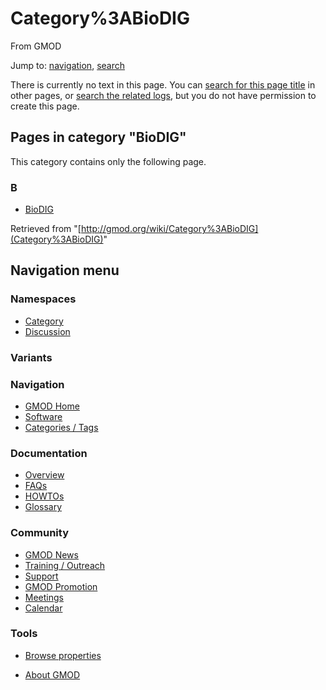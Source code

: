 









<span id="top"></span>







# <span dir="auto">Category%3ABioDIG</span>





From GMOD









Jump to: [navigation](#mw-navigation), [search](#p-search)







There is currently no text in this page. You can [search for this page
title](http://gmod.org/wiki/Special:Search/BioDIG "Special:Search/BioDIG")
in other pages, or <span class="plainlinks"><a
href="http://gmod.org/mediawiki/index.php?title=Special:Log&amp;page=Category%3ABioDIG"
class="external text" rel="nofollow">search the related logs</a></span>,
but you do not have permission to create this page.







## Pages in category "BioDIG"

This category contains only the following page.



### B

- [BioDIG](BioDIG.1 "BioDIG")











Retrieved from "[http://gmod.org/wiki/Category%3ABioDIG](Category%3ABioDIG)"

















## Navigation menu









### Namespaces

- <span id="ca-nstab-category"><a
  href="http://gmod.org/mediawiki/index.php?title=Category%3ABioDIG&amp;action=edit&amp;redlink=1"
  accesskey="c" title="View the category page [c]">Category</a></span>
- <span id="ca-talk"><a
  href="http://gmod.org/mediawiki/index.php?title=Category_talk:BioDIG&amp;action=edit&amp;redlink=1"
  accesskey="t"
  title="Discussion about the content page [t]">Discussion</a></span>





### 

### Variants[](#)























<a href="Main_Page"
style="background-image: url(../images/GMOD-cogs.png);"
title="Visit the main page"></a>





### Navigation



- <span id="n-GMOD-Home">[GMOD Home](Main_Page)</span>
- <span id="n-Software">[Software](GMOD_Components)</span>
- <span id="n-Categories-.2F-Tags">[Categories /
  Tags](Categories)</span>







### Documentation



- <span id="n-Overview">[Overview](Overview)</span>
- <span id="n-FAQs">[FAQs](Category%3AFAQ)</span>
- <span id="n-HOWTOs">[HOWTOs](Category%3AHOWTO)</span>
- <span id="n-Glossary">[Glossary](Glossary)</span>







### Community



- <span id="n-GMOD-News">[GMOD News](GMOD_News)</span>
- <span id="n-Training-.2F-Outreach">[Training /
  Outreach](Training_and_Outreach)</span>
- <span id="n-Support">[Support](Support)</span>
- <span id="n-GMOD-Promotion">[GMOD Promotion](GMOD_Promotion)</span>
- <span id="n-Meetings">[Meetings](Meetings)</span>
- <span id="n-Calendar">[Calendar](Calendar)</span>







### Tools




- <span id="t-smwbrowselink"><a href="Special%3ABrowse/Category%3ABioDIG" rel="smw-browse">Browse
  properties</a></span>












- <span id="footer-places-about">[About
  GMOD](GMOD%3AAbout "GMOD%3AAbout")</span>

<!-- -->







